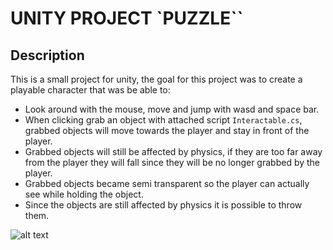 # UNITY PROJECT `PUZZLE``

## Description

This is a small project for unity, the goal for this project was to create a playable character that was be able to:

- Look around with the mouse, move and jump with wasd and space bar.
- When clicking grab an object with attached script ```Interactable.cs```, grabbed objects will move towards the player and stay in front of the player.
- Grabbed objects will still be affected by physics, if they are too far away from the player they will fall since they will be no longer grabbed by the player.
- Grabbed objects became semi transparent so the player can actually see while holding the object.
- Since the objects are still affected by physics it is possible to throw them.

![alt text](https://github.com/CVanderbilt/PuzzleUnity/blob/main/other_resources/puzzle.gif "SampleAnimation")
